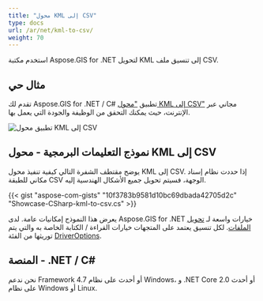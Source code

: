 ```yaml
---
title: "محول KML إلى CSV"
type: docs
url: /ar/net/kml-to-csv/
weight: 70
---
```


استخدم مكتبة Aspose.GIS for .NET لتحويل KML إلى تنسيق ملف CSV.

## **مثال حي**

تقدم لك Aspose.GIS for .NET / C# تطبيق ["محول KML إلى CSV"](https://products.aspose.app/gis/conversion/kml-to-csv) مجاني عبر الإنترنت، حيث يمكنك التحقق من الوظيفة والجودة التي يعمل بها.

![تطبيق محول KML إلى CSV](conversion.png)

## **نموذج التعليمات البرمجية - محول KML إلى CSV**

يوضح مقتطف الشفرة التالي كيفية تنفيذ محول KML إلى CSV. إذا حددت نظام إسناد مكاني للطبقة CSV الوجهة، فسيتم تحويل جميع الأشكال الهندسية إليه. 

{{< gist "aspose-com-gists" "10f3783b9581d10bc69dbada42705d2c" "Showcase-CSharp-kml-to-csv.cs" >}}

يعرض هذا النموذج إمكانيات عامة. لدى Aspose.GIS for .NET خيارات واسعة لـ [تحويل الملفات](https://docs.aspose.com/gis/net/vector-layers/). لكل تنسيق يعتمد على المتجهات خيارات القراءة / الكتابة الخاصة به والتي يتم توريثها من الفئة [DriverOptions](https://reference.aspose.com/gis/net/aspose.gis/driveroptions).

## **المنصة - .NET / C#**

نحن ندعم Framework 4.7 أو أحدث على نظام Windows، و .NET Core 2.0 أو أحدث على نظام Windows أو Linux.
